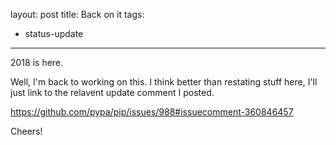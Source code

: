 layout: post
title: Back on it
tags:
- status-update
---

2018 is here.

Well, I'm back to working on this. I think better than restating stuff here,
I'll just link to the relavent update comment I posted.

<https://github.com/pypa/pip/issues/988#issuecomment-360846457>

Cheers!
